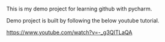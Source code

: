 This is my demo project for learning github with pycharm.

Demo project is built by following the below youtube tutorial.

https://www.youtube.com/watch?v=-_g3QITLaQA

